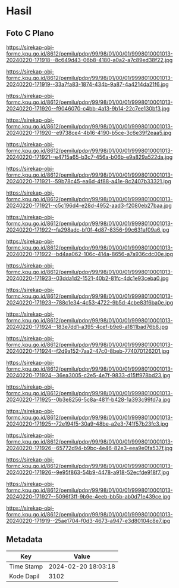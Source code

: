 # Hasil

## Foto C Plano

https://sirekap-obj-formc.kpu.go.id/8612/pemilu/pdpr/99/98/01/00/01/9998010001013-20240220-171918--8c649d43-06b8-4180-a0a2-a7c89ed38f22.jpg

https://sirekap-obj-formc.kpu.go.id/8612/pemilu/pdpr/99/98/01/00/01/9998010001013-20240220-171919--33a7fa83-1874-434b-9a87-4a4214da21f6.jpg

https://sirekap-obj-formc.kpu.go.id/8612/pemilu/pdpr/99/98/01/00/01/9998010001013-20240220-171920--f9046070-c4bb-4a13-9b14-22c7ee130bf3.jpg

https://sirekap-obj-formc.kpu.go.id/8612/pemilu/pdpr/99/98/01/00/01/9998010001013-20240220-171920--e9738ce4-4b16-4190-b5ce-3c6e39f2eaa5.jpg

https://sirekap-obj-formc.kpu.go.id/8612/pemilu/pdpr/99/98/01/00/01/9998010001013-20240220-171921--e4715a65-b3c7-456a-b06b-e9a829a522da.jpg

https://sirekap-obj-formc.kpu.go.id/8612/pemilu/pdpr/99/98/01/00/01/9998010001013-20240220-171921--59b78c45-ea6d-4f88-a41e-8c2407b33321.jpg

https://sirekap-obj-formc.kpu.go.id/8612/pemilu/pdpr/99/98/01/00/01/9998010001013-20240220-171921--c5c196d4-e28d-4952-aad3-f2080eb27baa.jpg

https://sirekap-obj-formc.kpu.go.id/8612/pemilu/pdpr/99/98/01/00/01/9998010001013-20240220-171922--fa298adc-bf0f-4d87-8356-99c631af09a6.jpg

https://sirekap-obj-formc.kpu.go.id/8612/pemilu/pdpr/99/98/01/00/01/9998010001013-20240220-171922--bd4aa062-106c-414a-8656-a7a936cdc00e.jpg

https://sirekap-obj-formc.kpu.go.id/8612/pemilu/pdpr/99/98/01/00/01/9998010001013-20240220-171923--03dda1d2-1521-40b2-81fc-4dc1e93ceba0.jpg

https://sirekap-obj-formc.kpu.go.id/8612/pemilu/pdpr/99/98/01/00/01/9998010001013-20240220-171923--788c1e34-4c53-4722-9b5d-4cbe83f6ba0e.jpg

https://sirekap-obj-formc.kpu.go.id/8612/pemilu/pdpr/99/98/01/00/01/9998010001013-20240220-171924--183e7dd1-a395-4cef-b9e6-a1811bad76b8.jpg

https://sirekap-obj-formc.kpu.go.id/8612/pemilu/pdpr/99/98/01/00/01/9998010001013-20240220-171924--f2d9a152-7aa2-47c0-8beb-774070126201.jpg

https://sirekap-obj-formc.kpu.go.id/8612/pemilu/pdpr/99/98/01/00/01/9998010001013-20240220-171924--36ea3005-c2e5-4e7f-9833-d15ff978bd23.jpg

https://sirekap-obj-formc.kpu.go.id/8612/pemilu/pdpr/99/98/01/00/01/9998010001013-20240220-171925--0b3e8256-5c8a-481f-b428-1a393c99fd7a.jpg

https://sirekap-obj-formc.kpu.go.id/8612/pemilu/pdpr/99/98/01/00/01/9998010001013-20240220-171925--72e194f5-30a9-48be-a2e3-741f57b23fc3.jpg

https://sirekap-obj-formc.kpu.go.id/8612/pemilu/pdpr/99/98/01/00/01/9998010001013-20240220-171926--65772d94-b9bc-4e46-82e3-eea9e0fa537f.jpg

https://sirekap-obj-formc.kpu.go.id/8612/pemilu/pdpr/99/98/01/00/01/9998010001013-20240220-171926--9e95f863-54b9-4478-a918-52ecfde918f7.jpg

https://sirekap-obj-formc.kpu.go.id/8612/pemilu/pdpr/99/98/01/00/01/9998010001013-20240220-171927--5096f3ff-9b9e-4eeb-bb5b-ab0d71e439ce.jpg

https://sirekap-obj-formc.kpu.go.id/8612/pemilu/pdpr/99/98/01/00/01/9998010001013-20240220-171919--25ae1704-f0d3-4673-a947-e3d80104c8e7.jpg


## Metadata

| Key        | Value               |
| ---------- | ------------------- |
| Time Stamp | 2024-02-20 18:03:18 |
| Kode Dapil | 3102                |



